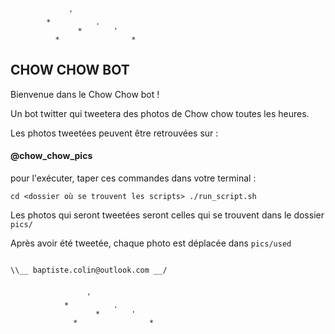                  '
            *          .
                   *       '
              *                *



## CHOW CHOW BOT

Bienvenue dans le Chow Chow bot !

Un bot twitter qui tweetera des photos de Chow chow toutes les heures.

Les photos tweetées peuvent être retrouvées sur :

#### @chow_chow_pics ####

pour l'exécuter, taper ces commandes dans votre terminal :

`cd <dossier où se trouvent les scripts>
./run_script.sh`

Les photos qui seront tweetées seront celles qui se trouvent dans le dossier `pics/`

Après avoir été tweetée, chaque photo est déplacée dans `pics/used`

~~~~ Pour toute réclamation : ~~~~

\\__ baptiste.colin@outlook.com __/


                 '
            *          .
                   *       '
              *                *



